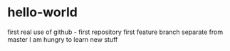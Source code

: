 
# hello-world
first real use of github - first repository
first feature branch separate from master
I am hungry to learn new stuff

